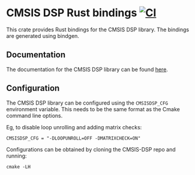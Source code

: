 # CMSIS DSP Rust bindings [![CI](https://github.com/sawi97/cmsisdsp-sys/actions/workflows/ci.yml/badge.svg)](https://github.com/sawi97/cmsisdsp-sys/actions/workflows/ci.yml)

This crate provides Rust bindings for the CMSIS DSP library. The bindings are generated using bindgen.

## Documentation

The documentation for the CMSIS DSP library can be found [here](https://arm-software.github.io/CMSIS-DSP/v1.15.0/index.html).

## Configuration

The CMSIS DSP library can be configured using the `CMSISDSP_CFG` environment variable. 
This needs to be the same format as the Cmake command line options.

Eg, to disable loop unrolling and adding matrix checks:

    CMSISDSP_CFG = "-DLOOPUNROLL=OFF -DMATRIXCHECK=ON"

Configurations can be obtained by cloning the CMSIS-DSP repo and running:

    cmake -LH
